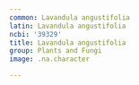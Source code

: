 ```yaml
---
common: Lavandula angustifolia
latin: Lavandula angustifolia
ncbi: '39329'
title: Lavandula angustifolia
group: Plants and Fungi
image: .na.character

---
```

